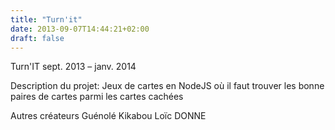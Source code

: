 ```yaml
---
title: "Turn'it"
date: 2013-09-07T14:44:21+02:00
draft: false
---
```


Turn'IT
sept. 2013 – janv. 2014

Description du projet:
Jeux de cartes en NodeJS où il faut trouver les bonne paires de cartes parmi les cartes cachées

Autres créateurs
Guénolé Kikabou Loïc DONNE
